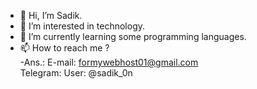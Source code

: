 - 👋 Hi, I’m Sadik.
- 👀 I’m interested in technology.
- 🌱 I’m currently learning some programming languages.
- 📫 How to reach me ? <br>
-Ans.: E-mail: formywebhost01@gmail.com <br>
       Telegram: User: @sadik_0n

<!---
Sadik-BN/Sadik-BN is a ✨ special ✨ repository because its `README.md` (this file) appears on your GitHub profile.
You can click the Preview link to take a look at your changes.
--->
